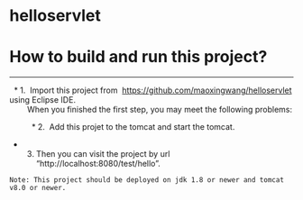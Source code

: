 # helloservlet
# How to build and run this project? <br>

-----------------------
   
    
   * 1.  Import this project from  https://github.com/maoxingwang/helloservlet using Eclipse IDE. <br>
         When you finished the first step, you may meet the following problems:
         
         
   * 2.  Add this projet to the tomcat and start the tomcat. <br>
         
   * 3. Then you can visit the project by  url “http://localhost:8080/test/hello”.   <br>
   
         
    Note: This project should be deployed on jdk 1.8 or newer and tomcat v8.0 or newer. 
    
    
    
